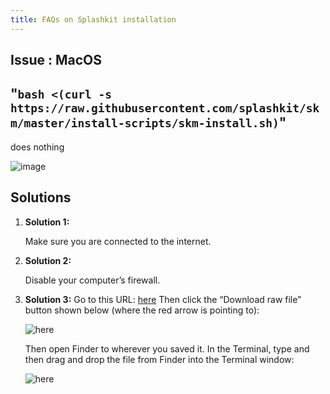 ```yaml
---
title: FAQs on Splashkit installation
---
```


## Issue : MacOS

## "`bash <(curl -s https://raw.githubusercontent.com/splashkit/skm/master/install-scripts/skm-install.sh)`"

does nothing

![image](https://i.imgur.com/BD8jqnT.png)

## Solutions

1. **Solution 1:**

   Make sure you are connected to the internet.

1. **Solution 2:**

   Disable your computer’s firewall.

1. **Solution 3:** Go to this URL:
   [here](https://github.com/splashkit/skm/blob/master/install-scripts/skm-install.sh) Then click
   the “Download raw file” button shown below (where the red arrow is pointing to):

   ![here](https://i.imgur.com/MWhWHRO.png)

   Then open Finder to wherever you saved it. In the Terminal, type and then drag and drop the file
   from Finder into the Terminal window:

   ![here](https://i.imgur.com/LTCf6qW.png)
